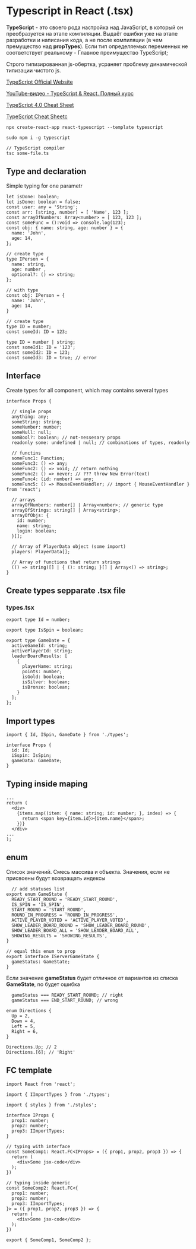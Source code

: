 # Typescript in React (.tsx)

**TypeScript** - это своего рода настройка над JavaScript, в который он преобразуется на этапе компиляции. 
Выдаёт ошибки уже на этапе разработки и написания кода, а не после компиляции (в чем премущество над **propTypes**). Если тип определяемых переменных не соответствует реальному - Главное преимущество TypeScript;

Строго типизированная js-обертка, усраняет проблему динамической типизации чистого js.

[TypeScript Official Website](https://www.typescriptlang.org/)

[YouTube-видео - TypeScript & React. Полный курс](https://www.youtube.com/watch?v=xL-a5Tox7Qw)

[TypeScript 4.0 Cheat Sheet](https://www.sitepen.com/blog/typescript-cheat-sheet)

[TypeScript Cheat Sheetс](https://devhints.io/typescript)

```
npx create-react-app react-typescript --template typescript

sudo npm i -g typescript

// TypeScript compiler
tsc some-file.ts
```

## Type and declaration

Simple typing for one parametr

```tsx
let isDone: boolean;
let isDone: boolean = false;
const user: any = 'String';
const arr: [string, number] = [ 'Name', 123 ];
const arrayOfNumbers: Array<number> = [ 123, 123 ];
const someFunc = ():void => console.log(123);
const obj: { name: string, age: number } = {
  name: 'John', 
  age: 14,
};

// create type
type IPerson = { 
  name: string, 
  age: number ,
  optional?: () => string;
};

// with type
const obj: IPerson = {
  name: 'John', 
  age: 14,
}

// create type
type ID = number;
const someId: ID = 123;

type ID = number | string;
const someId1: ID = '123';
const someId2: ID = 123;
const someId3: ID = true; // error
```

## Interface

Create types for all component, which may contains several types

```tsx
interface Props {

  // single props
  anything: any;
  someString: string;
  someNumber: number;
  someNull: null;
  somBool?: boolean; // not-nessesary props
  readonly some: undefined | null; // combinations of types, readonly

  // functins
  someFunc1: Function;
  someFunc3: () => any;
  someFunc2: () => void; // return nothing
  someFunc2: () => never; // ??? throw New Error(text)
  someFunc4: (id: number) => any;
  someFunc5: () => MouseEventHandler; // import { MouseEventHandler } from 'react';

  // arrays
  arrayOfNumbers: number[] | Array<number>; // generic type
  arrayOfStrings: string[] | Array<string>;
  arrayOfObjs: {
    id: number;
    name: string;
    login: boolean;
  }[];

  // Array of PlayerData object (some import)
  players: PlayerData[];

  // Array of functions that return strings
  (() => string)[] | { (): string; }[] | Array<() => string>;
}
```

## Create types sepparate .tsx file

### types.tsx
```tsx
export type Id = number;

export type IsSpin = boolean;

export type GameDate = {
  activeGameId: string;
  activePlayerId: string;
  leaderBoardResults: [
    {
      playerName: string;
      points: number;
      isGold: boolean;
      isSilver: boolean;
      isBronze: boolean;
    }
  ];
};
```

## Import types

```tsx
import { Id, ISpin, GameDate } from './types';

interface Props {
  id: Id;
  iSspin: IsSpin;
  gameData: GameDate;
}

```
## Typing inside maping

```tsx
...
return (
  <div>
    {items.map((item: { name: string; id: number; }, index) => {
      return <span key={item.id}>{item.name}</span>;
    })}
  </div>
...
);
```

## enum

Список значений. Смесь массива и объекта. Значения, если не присвоены будут возвращать индексы

```tsx
  // add statuses list
export enum GameState {
  READY_START_ROUND = 'READY_START_ROUND',
  IS_SPIN = 'IS_SPIN',
  START_ROUND = 'START_ROUND',
  ROUND_IN_PROGRESS = 'ROUND_IN_PROGRESS',
  ACTIVE_PLAYER_VOTED = 'ACTIVE_PLAYER_VOTED',
  SHOW_LEADER_BOARD_ROUND = 'SHOW_LEADER_BOARD_ROUND',
  SHOW_LEADER_BOARD_ALL = 'SHOW_LEADER_BOARD_ALL',
  SHOWING_RESULTS = 'SHOWING_RESULTS',
}

// equal this enum to prop
export interface IServerGameState {
  gameStatus: GameState;
}
```
Если значение **gameStatus** будет отличное от вариантов из списка **GameState**, no будет ошибка

```tsx
  gameStatus === READY_START_ROUND; // right
  gameStatus === END_START_ROUND; // wrong
```

```tsx
enum Directions {
  Up = 2,
  Down = 4,
  Left = 5,
  Right = 6,
}

Directions.Up; // 2
Directions.[6]; // 'Right'

```

## FC template

```tsx
import React from 'react';

import { IImportTypes } from './types';

import { styles } from './styles';

interface IProps {
  prop1: number;
  prop2: number;
  prop3: IImportTypes;
}

// typing with interface
const SomeComp1: React.FC<IProps> = ({ prop1, prop2, prop3 }) => {
  return (
    <div>Some jsx-code</div>
  );
})

// typing inside generic
const SomeComp2: React.FC<{ 
  prop1: number; 
  prop2: number; 
  prop3: IImportTypes; 
}> = ({ prop1, prop2, prop3 }) => {
  return (
    <div>Some jsx-code</div>
  );
})

export { SomeComp1, SomeComp2 };
```